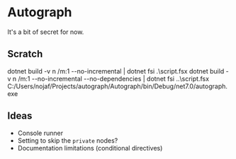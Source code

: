 # Autograph

It's a bit of secret for now.

## Scratch

dotnet build -v n /m:1 --no-incremental  | dotnet fsi .\script.fsx
dotnet build -v n /m:1 --no-incremental --no-dependencies | dotnet fsi ..\script.fsx
C:/Users/nojaf/Projects/autograph/Autograph/bin/Debug/net7.0/autograph.exe

## Ideas

- Console runner
- Setting to skip the `private` nodes?
- Documentation limitations (conditional directives)
